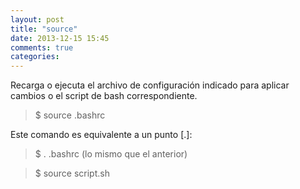 ```yaml
---
layout: post
title: "source"
date: 2013-12-15 15:45
comments: true
categories: 
---
```

Recarga o ejecuta el archivo de configuración indicado para aplicar cambios o el script de bash correspondiente.

>$ source .bashrc

Este comando es equivalente a un punto [.]:

>$ . .bashrc (lo mismo que el anterior)

>$ source script.sh


